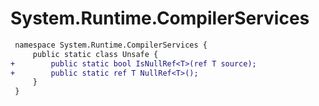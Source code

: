 # System.Runtime.CompilerServices

``` diff
 namespace System.Runtime.CompilerServices {
     public static class Unsafe {
+        public static bool IsNullRef<T>(ref T source);
+        public static ref T NullRef<T>();
     }
 }
```

